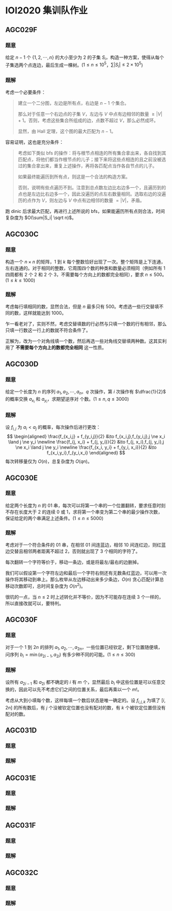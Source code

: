 # IOI2020 集训队作业

## **AGC029F**

### 题意

给定 $n-1$ 个 $\{1,2,\cdots,n\}$ 的大小至少为 $2$ 的子集 $S_i$，构造一种方案，使得从每个子集选两个点连边，最后生成一棵树。($1 \le n \le 10^5$，$\sum|S_i| \le 2 \times 10^5$)

### 题解

考虑一个必要条件：

> 建立一个二分图，左边是所有点，右边是 $n-1$ 个集合。
>
> 那么对于任意一个右边点的子集 $V$，左边与 $V$ 中点有边相邻的数量 $\ge |V|+1$。否则，考虑这些集合所组成的边，点数不超过 $V$，那么必然成环。
>
> 显然，由 Hall 定理，这个图的最大匹配为 $n-1$。

容易证明，这也是充分条件：

> 考虑如下类似 bfs 的操作：将与根节点相连的所有集合拿出来，各自找到其匹配点，将他们都当作根节点的儿子；接下来将这些点相连的且之前没被选过的集合拿出来，重复上述操作，再将各匹配点当作各自节点的儿子。
>
> 如果最终能遍历到所有点，则这是一个合法的构造方案。
>
> 否则，说明有些点遍历不到。注意到总点数左边比右边多一个，且遍历到的点也是左边比右边多一个，因此没遍历的点左右数量相同。选取右边的没遍历的点作为 $V$，则左边与 $V$ 中点有边相邻的数量 $=|V|$，矛盾。

跑 dinic 后求最大匹配，再进行上述所说的 bfs，如果能遍历所有点则合法，时间复杂度为 $O(\sum|S_i| \sqrt n)$。

## **AGC030C**

### 题意

构造一个 $n \times n$ 的矩阵，$1$ 到 $k$ 每个整数恰好出现了一次。整个矩阵是上下连通，左右连通的。对于相同的整数，它周围四个数的种类和数量必须相同（例如所有 $1$ 四周都有 $2$ 个 $2$ 和 $2$ 个 $3$，不需要每个方向上的数都完全相同），要求 $n \le 500$。($1 \le k \le 1000$)

### 题解

考虑每行填相同的数，显然合法，但是 $n$ 最多只有 $500$。考虑选一些行交替填不同的数，这样就能达到 $1000$。

乍一看老对了，实则不然，考虑交替填数的行必然与只填一个数的行有相邻，那么只填一行数这一行上的数就不符合条件了。

正解为，改为一个对角线填一个数，然后再选一些对角线交替填两种数。这其实利用了 **不需要每个方向上的数都完全相同** 这一性质。

## **AGC030D**

### 题意

给定一个长度为 $n$ 的序列 $a_1,a_2,\cdots,a_n$。$q$ 次操作，第 $i$ 次操作有 $\dfrac{1}{2}$ 的概率交换 $a_{x_i}$ 和 $a_{y_i}$，求期望逆序对 个数。($1 \le n,q \le 3000$)

### 题解

设 $f_{i,j}$ 为 $a_i < a_j$ 的概率，每次操作后进行更改：
$$
\begin{aligned}
\frac{f_{x_i,j} + f_{y_i,j}}{2} &\to f_{x_i,j},f_{y_i,j},j \ne x_i \land j \ne y_i \newline
\frac{f_{j, x_i} + f_{j, y_i}}{2} &\to f_{j, x_i},f_{j, y_i},j \ne x_i \land j \ne y_i \newline
\frac{f_{x_i, y_i} + f_{y_i, x_i}}{2} &\to f_{x_i,y_i},f_{y_i,x_i}
\end{aligned}
$$
每次转移量仅为 $O(n)$，总复杂度为 $O(qn)$。

## **AGC030E**

### 题意

给定两个长度为 $n$ 的 $01$ 串，每次可以将第一个串的一个位置翻转，要求任意时刻不存在长度大于 $2$ 的连续 $0$ 或 $1$，求将第一个串变为第二个串的最少操作次数，保证给定的两个串满足上述条件。($1 \le n \le 5000$)

### 题解

考虑对于一个符合条件的 $01$ 串，在相邻 $01$ 间连蓝边，相邻 $10$ 间连红边，则红蓝边交替且相邻两者距离不超过 $2$，否则就出现了 $3$ 个相同的字符了。

每次翻转一个字符等价于，移动一条边，或是将最左/最右的边删掉。

我们可以假设第一个字符左边和最后一个字符右侧还有无数条红蓝边，可以用一次操作将其移动到串上。那么枚举从左边移动出来多少条边，$O(n)$ 贪心匹配计算总移动次数即可，总时间复杂度为 $O(n^2)$。

很坑的一点，当 $n \le 2$ 时上述转化并不等价，因为不可能存在连续 $3$ 个一样的，所以直接改就可以，要特判。

## **AGC030F**

### 题意

对于一个 $1$ 到 $2n$ 的排列 $a_1,a_2,\cdots,a_{2n}$，一些位置已经钦定，剩下位置随便填，问序列 $b_i=\min(a_{2i-1},a_{2i})$ 有多少种不同的可能。($1 \le n \le 300$)

### 题解

设所有 $a_{2i-1}$ 和 $a_{2i}$ 都不确定的 $i$ 有 $m$ 个，显然最后 $b_i$ 中这些位置是可以任意交换的，因此可以先不考虑它们之间的位置关系，最后再乘以一个 $m!$。

考虑从大到小填每个数，这样每填一个数后状态是唯一确定的。设 $f_{i,j,k}$ 为填了 $[i,2n]$ 的所有数后，有 $j$ 个没被钦定位置也没有配对的数，有 $k$ 个被钦定位置但没有配对的数。

## **AGC031D**

### 题意



### 题解



## **AGC031E**

### 题意



### 题解



## **AGC031F**

### 题意



### 题解



## **AGC032C**

### 题意



### 题解